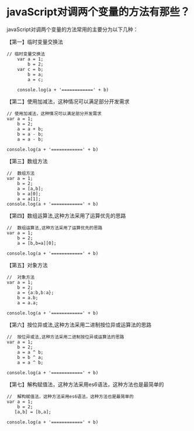 # javaScript对调两个变量的方法有那些？

javaScript对调两个变量的方法常用的主要分为以下几种：


【第一】临时变量交换法

	// 临时变量交换法
        var a = 1;
            b = 2;
        var c = b;
            b = a;
            a = c; 
            
        console.log(a + '============' + b)

【第二】使用加减法，这种情况可以满足部分开发需求

	// 使用加减法，这种情况可以满足部分开发需求
	var a = 1;
	    b = 2;
	    a = a + b;
	    b = a - b;
	    a = a - b;
	
	console.log(a + '============' + b)

【第三】数组方法

	//  数组方法
	var a = 1;
	    b = 2;
	    a = [a,b];
	    b = a[0];
	    a = a[1];
	console.log(a + '============' + b)

【第四】数组运算法,这种方法采用了运算优先的思路

	//  数组运算法,这种方法采用了运算优先的思路
	var a = 1;
	    b = 2;
	    a = [b,b=a][0];
	    
	console.log(a + '============' + b)

【第五】对象方法

	//  对象方法
	var a = 1;
	    b = 2;
	    a = {a:b,b:a};
	    b = a.b;
	    a = a.a;
	    
	console.log(a + '============' + b)

【第六】按位异或法,这种方法采用二进制按位异或运算法的思路

	//  按位异或法,这种方法采用二进制按位异或运算法的思路
	var a = 1;
	    b = 2;
	    a = a ^ b;
	    b = b ^ a;
	    a = a ^ b;
	    
	console.log(a + '============' + b)

【第七】解构赋值法，这种方法采用es6语法，这种方法也是最简单的

	//  解构赋值法，这种方法采用es6语法，这种方法也是最简单的
	var a = 1;
	    b = 2;
	   [a,b] = [b,a];
	   
	console.log(a + '============' + b)

